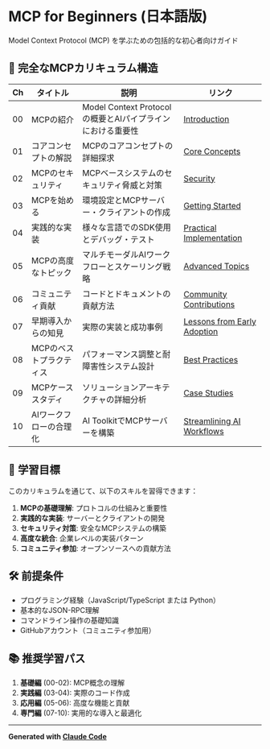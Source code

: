 # MCP for Beginners (日本語版)

Model Context Protocol (MCP) を学ぶための包括的な初心者向けガイド

## 🧭 完全なMCPカリキュラム構造

| Ch | タイトル | 説明 | リンク |
|---|---|---|---|
| 00 | MCPの紹介 | Model Context Protocolの概要とAIパイプラインにおける重要性 | [Introduction](00-Introduction/README.md) |
| 01 | コアコンセプトの解説 | MCPのコアコンセプトの詳細探求 | [Core Concepts](01-CoreConcepts/README.md) |
| 02 | MCPのセキュリティ | MCPベースシステムのセキュリティ脅威と対策 | [Security](02-Security/README.md) |
| 03 | MCPを始める | 環境設定とMCPサーバー・クライアントの作成 | [Getting Started](03-GettingStarted/README.md) |
| 04 | 実践的な実装 | 様々な言語でのSDK使用とデバッグ・テスト | [Practical Implementation](04-PracticalImplementation/README.md) |
| 05 | MCPの高度なトピック | マルチモーダルAIワークフローとスケーリング戦略 | [Advanced Topics](05-AdvancedTopics/README.md) |
| 06 | コミュニティ貢献 | コードとドキュメントの貢献方法 | [Community Contributions](06-CommunityContributions/README.md) |
| 07 | 早期導入からの知見 | 実際の実装と成功事例 | [Lessons from Early Adoption](07-LessonsFromEarlyAdoption/README.md) |
| 08 | MCPのベストプラクティス | パフォーマンス調整と耐障害性システム設計 | [Best Practices](08-BestPractices/README.md) |
| 09 | MCPケーススタディ | ソリューションアーキテクチャの詳細分析 | [Case Studies](09-CaseStudy/README.md) |
| 10 | AIワークフローの合理化 | AI ToolkitでMCPサーバーを構築 | [Streamlining AI Workflows](10-StreamliningAIWorkflows/README.md) |

## 🎯 学習目標

このカリキュラムを通じて、以下のスキルを習得できます：

1. **MCPの基礎理解**: プロトコルの仕組みと重要性
2. **実践的な実装**: サーバーとクライアントの開発
3. **セキュリティ対策**: 安全なMCPシステムの構築
4. **高度な統合**: 企業レベルの実装パターン
5. **コミュニティ参加**: オープンソースへの貢献方法

## 🛠️ 前提条件

- プログラミング経験（JavaScript/TypeScript または Python）
- 基本的なJSON-RPC理解
- コマンドライン操作の基礎知識
- GitHubアカウント（コミュニティ参加用）

## 📚 推奨学習パス

1. **基礎編** (00-02): MCP概念の理解
2. **実践編** (03-04): 実際のコード作成
3. **応用編** (05-06): 高度な機能と貢献
4. **専門編** (07-10): 実用的な導入と最適化

---

**Generated with [Claude Code](https://claude.ai/code)**